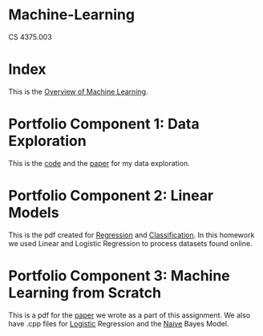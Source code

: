 # Machine-Learning
CS 4375.003

# Index

This is the [Overview of Machine Learning](https://github.com/isabelleKirby/Machine-Learning/blob/main/Overview.pdf).

# Portfolio Component 1: Data Exploration

This is the [code](https://github.com/isabelleKirby/Machine-Learning/blob/main/Assignment%201.cpp) and the [paper](https://github.com/isabelleKirby/Machine-Learning/blob/main/Assignment%201%20Paper.docx) for my data exploration.

# Portfolio Component 2: Linear Models

This is the pdf created for [Regression](https://github.com/isabelleKirby/Machine-Learning/blob/main/Linear%20Models/Regression.pdf) and [Classification](https://github.com/isabelleKirby/Machine-Learning/blob/main/Linear%20Models/Classification.pdf). In this homework we used Linear and Logistic Regression to process datasets found online.

# Portfolio Component 3: Machine Learning from Scratch

This is a pdf for the [paper]() we wrote as a part of this assignment. We also have .cpp files for [Logistic](https://github.com/isabelleKirby/Machine-Learning/blob/main/ML%20Algorithms%20from%20Scratch/LinearRegression.cpp) Regression and the [Naive](https://github.com/isabelleKirby/Machine-Learning/blob/main/ML%20Algorithms%20from%20Scratch/NaiveBayes.cpp) Bayes Model.
